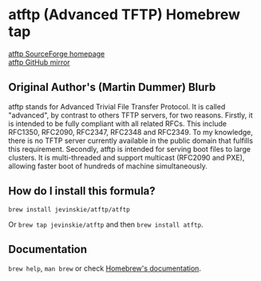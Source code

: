 # atftp (Advanced TFTP) Homebrew tap

[atftp SourceForge homepage](https://sourceforge.net/projects/atftp/)</br>
[atftp GitHub mirror](https://github.com/madmartin/atftp)

## Original Author's (Martin Dummer) Blurb

atftp stands for Advanced Trivial File Transfer Protocol. It is called "advanced", by contrast to others TFTP servers, for two reasons. Firstly, it is intended to be fully compliant with all related RFCs. This include RFC1350, RFC2090, RFC2347, RFC2348 and RFC2349. To my knowledge, there is no TFTP server currently available in the public domain that fulfills this requirement. Secondly, atftp is intended for serving boot files to large clusters. It is multi-threaded and support multicast (RFC2090 and PXE), allowing faster boot of hundreds of machine simultaneously.

## How do I install this formula?

`brew install jevinskie/atftp/atftp`

Or `brew tap jevinskie/atftp` and then `brew install atftp`.

## Documentation

`brew help`, `man brew` or check [Homebrew's documentation](https://docs.brew.sh).
